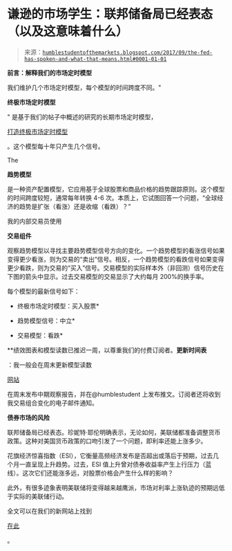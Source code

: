<!--yml

category: 未分类

日期：2024-05-18 02:48:57

-->

# 谦逊的市场学生：联邦储备局已经表态（以及这意味着什么）

> 来源：[`humblestudentofthemarkets.blogspot.com/2017/09/the-fed-has-spoken-and-what-that-means.html#0001-01-01`](https://humblestudentofthemarkets.blogspot.com/2017/09/the-fed-has-spoken-and-what-that-means.html#0001-01-01)

**前言：解释我们的市场定时模型**

我们维护几个市场定时模型，每个模型的时间跨度不同。"

**终极市场定时模型**

" 是基于我们的帖子中概述的研究的长期市场定时模型，

[打造终极市场定时模型](https://humblestudentofthemarkets.com/2016/01/26/building-the-ultimate-market-timing-model/)

。这个模型每十年只产生几个信号。

The

**趋势模型**

是一种资产配置模型，它应用基于全球股票和商品价格的趋势跟踪原则。这个模型的时间跨度较短，通常每年转换 4-6 次。本质上，它试图回答一个问题，“全球经济的趋势是扩张（看涨）还是收缩（看跌）？”

我的内部交易员使用

**交易组件**

观察趋势模型以寻找主要趋势模型信号方向的变化。一个趋势模型的看涨信号如果变得更少看涨，则为交易的“卖出”信号。相反，一个趋势模型的看跌信号如果变得更少看跌，则为交易的“买入”信号。交易模型的实际样本外（非回测）信号历史在下图的箭头中显示。过去交易模型的交易显示了大约每月 200%的换手率。

每个模型的最新信号如下：

+   终极市场定时模型：买入股票*

+   趋势模型信号：中立*

+   交易模型：看跌*

**绩效图表和模型读数已推迟一周，以尊重我们的付费订阅者。**更新时间表**

：我一般会在周末更新模型读数

[网站](https://humblestudentofthemarkets.com/)

在周末发布中期观察报告，并在@humblestudent 上发布推文。订阅者还将收到我交易组合变化的电子邮件通知。

**债券市场的风险**

联邦储备局已经表态。珍妮特·耶伦明确表示，无论如何，美联储都准备调整货币政策。这种对美国货币政策的口吻引发了一个问题，即利率还能上涨多少。

花旗经济惊喜指数（ESI），它衡量高频经济发布是否超出或落后于预期，过去几个月一直呈现上升趋势。过去，ESI 值上升曾对债券收益率产生上行压力（蓝线）。这次它们还能涨多远，对股票价格会产生什么样的影响？

此外，有很多迹象表明美联储将变得越来越鹰派，市场对利率上涨轨迹的预期远低于实际的美联储行动。

全文可以在我们的新网站上找到

[在此](https://humblestudentofthemarkets.com/2017/09/24/the-fed-has-spoken-and-what-that-means/)

。

